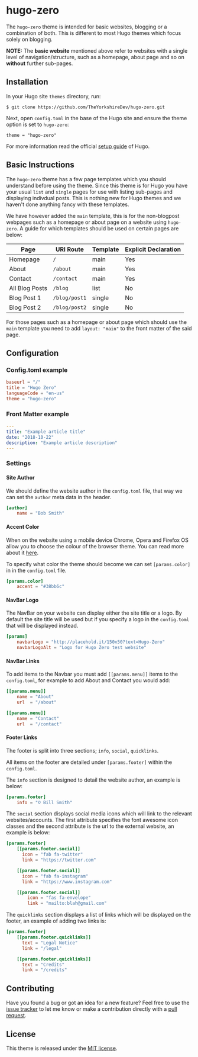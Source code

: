 # hugo-zero

The `hugo-zero` theme is intended for basic websites, blogging or a combination of both. This is different to most Hugo themes which focus solely on blogging. 
 
**NOTE:** The **basic website** mentioned above refer to websites with a single level of navigation/structure, such as a homepage, about page and so on **without** further sub-pages.

## Installation

In your Hugo site `themes` directory, run:

```
$ git clone https://github.com/TheYorkshireDev/hugo-zero.git
```

Next, open `config.toml` in the base of the Hugo site and ensure the theme option is set to `hugo-zero`:

```
theme = "hugo-zero"
```

For more information read the official [setup guide](https://gohugo.io/themes/installing-and-using-themes/) of Hugo.

## Basic Instructions

The `hugo-zero` theme has a few page templates which you should understand before using the theme. Since this theme is for Hugo you have your usual `list` and `single` pages for use with listing sub-pages and displaying indivdual posts. This is nothing new for Hugo themes and we haven't done anything fancy with these templates.

We have however added the `main` template, this is for the non-blogpost webpages such as a homepage or about page on a website using `hugo-zero`. A guide for which templates should be used on certain pages are below:

| Page           | URI Route     | Template | Explicit Declaration |
|----------------|---------------|----------|----------------------|
| Homepage       | `/`           | main     | Yes                  |
| About          | `/about`      | main     | Yes                  |
| Contact        | `/contact`    | main     | Yes                  |
| All Blog Posts | `/blog`       | list     | No                   |
| Blog Post 1    | `/blog/post1` | single   | No                   |
| Blog Post 2    | `/blog/post2` | single   | No                   |

For those pages such as a homepage or about page which should use the `main` template you need to add `layout: "main"` to the front matter of the said page.

## Configuration

### Config.toml example

```toml
baseurl = "/"
title = "Hugo Zero"
languageCode = "en-us"
theme = "hugo-zero"
```

### Front Matter example

```yaml
---
title: "Example article title"
date: "2018-10-22"
description: "Example article description"
---
```

### Settings

#### Site Author

We should define the website author in the `config.toml` file, that way we can set the `author` meta data in the header.

```toml
[author]
    name = "Bob Smith"
```

#### Accent Color

When on the website using a mobile device Chrome, Opera and Firefox OS allow you to choose the colour of the browser theme. You can read more about it [here](https://developers.google.com/web/fundamentals/design-and-ux/browser-customization/#meta_theme_color_for_chrome_and_opera).

To specify what color the theme should become we can set `[params.color]` in in the `config.toml` file.

```toml
[params.color]
    accent = "#38bb6c"
```

#### NavBar Logo

The NavBar on your website can display either the site title or a logo. By default the site title will be used but if you specify a logo in the `config.toml` that will be displayed instead.

```toml
[params]
    navbarLogo = "http://placehold.it/150x50?text=Hugo-Zero"
    navbarLogoAlt = "Logo for Hugo Zero test website"
```

#### NavBar Links

To add items to the Navbar you must add `[[params.menu]]` items to the `config.toml`, for example to add About and Contact you would add:

```toml
[[params.menu]]
    name = "About"
    url  = "/about"

[[params.menu]]
    name = "Contact"
    url  = "/contact"
```

#### Footer Links

The footer is split into three sections; `info`, `social`, `quicklinks`.

All items on the footer are detailed under `[params.footer]` within the `config.toml`.

The `info` section is designed to detail the website author, an example is below:
```toml
[params.footer]
    info = "© Bill Smith"
```

The `social` section displays social media icons which will link to the relevant websites/accounts. The first attribute specifies the font awesome icon classes and the second attribute is the url to the external website, an example is below:
```toml
[params.footer]
    [[params.footer.social]]
      icon = "fab fa-twitter"
      link = "https://twitter.com"

    [[params.footer.social]]
      icon = "fab fa-instagram"
      link = "https://www.instagram.com"

    [[params.footer.social]]
        icon = "fas fa-envelope"
        link = "mailto:blah@gmail.com"
```

The `quicklinks` section displays a list of links which will be displayed on the footer, an example of adding two links is:
```toml
[params.footer]
    [[params.footer.quicklinks]]
      text = "Legal Notice"
      link = "/legal"

    [[params.footer.quicklinks]]
      text = "Credits"
      link = "/credits"
```

## Contributing

Have you found a bug or got an idea for a new feature? Feel free to use the [issue tracker](https://github.com/TheYorkshireDev/hugo-zero/issues) to let me know or make a contribution directly with a [pull request](https://github.com/TheYorkshireDev/hugo-zero/pulls).

## License

This theme is released under the [MIT license](LICENSE.md).
